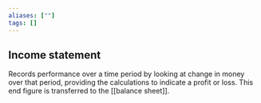 ```yaml
---
aliases: [""]
tags: []
---
```


## Income statement
Records performance over a time period by looking at change in money over that period, providing the calculations to indicate a profit or loss. This end figure is transferred to the [[balance sheet]].